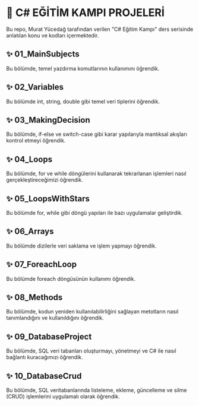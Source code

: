 # 🚀 C# EĞİTİM KAMPI PROJELERİ

Bu repo, Murat Yücedağ tarafından verilen "C# Eğitim Kampı" ders serisinde anlatılan konu ve kodları içermektedir.

✨ 01_MainSubjects
---
Bu bölümde, temel yazdırma komutlarının kullanımını öğrendik.

✨ 02_Variables
---
Bu bölümde int, string, double gibi temel veri tiplerini öğrendik.

✨ 03_MakingDecision
---
Bu bölümde, if-else ve switch-case gibi karar yapılarıyla mantıksal akışları kontrol etmeyi öğrendik.

✨ 04_Loops
---
Bu bölümde, for ve while döngülerini kullanarak tekrarlanan işlemleri nasıl gerçekleştireceğimizi öğrendik.

✨ 05_LoopsWithStars
---
Bu bölümde for, while gibi döngü yapıları ile bazı uygulamalar geliştirdik.

✨ 06_Arrays
---
Bu bölümde dizilerle veri saklama ve işlem yapmayı öğrendik.

✨ 07_ForeachLoop
---
Bu bölümde foreach döngüsünün kullanımı öğrendik.

✨ 08_Methods
---
Bu bölümde, kodun yeniden kullanılabilirliğini sağlayan metotların nasıl tanımlandığını ve kullanıldığını öğrendik.

✨ 09_DatabaseProject
---
Bu bölümde, SQL veri tabanları oluşturmayı, yönetmeyi ve C# ile nasıl bağlantı kuracağımızı öğrendik.

✨ 10_DatabaseCrud
---
Bu bölümde, SQL veritabanlarında listeleme, ekleme, güncelleme ve silme (CRUD) işlemlerini uygulamalı olarak öğrendik.
